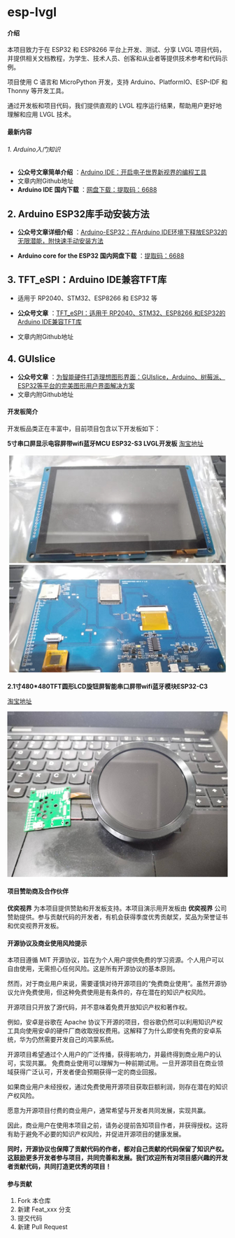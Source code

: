 # esp-lvgl

#### 介绍

本项目致力于在 ESP32 和 ESP8266 平台上开发、测试、分享 LVGL 项目代码，并提供相关文档教程，为学生、技术人员、创客和从业者等提供技术参考和代码示例。

项目使用 C 语言和 MicroPython 开发，支持 Arduino、PlatformIO、ESP-IDF 和 Thonny 等开发工具。

通过开发板和项目代码，我们提供直观的 LVGL 程序运行结果，帮助用户更好地理解和应用 LVGL 技术。

#### 最新内容

###### 1. Arduino入门知识

-  **公众号文章简单介绍** ：[Arduino IDE：开启电子世界新视界的编程工具](http://https://mp.weixin.qq.com/s/TkQT3FdRbCkaLZswKrsMrw)
-  文章内附Github地址
-  **Arduino IDE 国内下载** ：[网盘下载：提取码：6688](https://pan.baidu.com/s/1a26dNOMuRdsQojYUlaiGWg?pwd=6688)

## 2. Arduino ESP32库手动安装方法

- **公众号文章详细介绍** ：[Arduino-ESP32：在Arduino IDE环境下释放ESP32的无限潜能，附快速手动安装方法](https://mp.weixin.qq.com/s/F676rOa4q0rTdAA0S5TTEg)

-  **Arduino core for the ESP32 国内网盘下载** ：[提取码：6688](hhttps://pan.baidu.com/s/1wwIw3zKf_3XaCC82JdzRzA?pwd=6688 )

## 3. TFT_eSPI：Arduino IDE兼容TFT库

- 适用于 RP2040、STM32、ESP8266 和 ESP32 等

-  **公众号文章** ：[TFT_eSPI：适用于 RP2040、STM32、ESP8266 和ESP32的Arduino IDE兼容TFT库](https://mp.weixin.qq.com/s/FE1P6cMRpf8qMHzx_VDd7A)

- 文章内附Github地址

## 4. GUIslice

-  **公众号文章** ：[为智能硬件打造理想图形界面：GUIslice，Arduino、树莓派、ESP32等平台的完美图形用户界面解决方案](https://mp.weixin.qq.com/s/RFG_fM8egNP1N_4Fsi7NLQ)
- 文章内附Github地址

#### 开发板简介

开发板品类正在丰富中，目前项目包含以下开发板如下：

 **5寸串口屏显示电容屏带wifi蓝牙MCU ESP32-S3 LVGL开发板** [淘宝地址](https://item.taobao.com/item.htm?abbucket=13&id=798848483330&ns=1&priceTId=213e37f817176722778368647ef13c&spm=a21n57.1.item.1.3add523ckCH6Eg)

![5寸串口屏显示电容屏带wifi蓝牙MCU ESP32-S3 LVGL开发板](image/%E5%BE%AE%E4%BF%A1%E5%9B%BE%E7%89%87_20240606190540.jpg)


 **2.1寸480*480TFT圆形LCD旋钮屏智能串口屏带wifi蓝牙模块ESP32-C3** 

[淘宝地址](https://item.taobao.com/item.htm?id=720034878786&spm=a1z10.1-c-s.w4023-23954068088.10.27ac1ecd8jserj)


![2.1寸480*480TFT圆形LCD旋钮屏智能串口屏带wifi蓝牙模块ESP32-C3](image/%E5%BE%AE%E4%BF%A1%E5%9B%BE%E7%89%87_20240606190550.jpg)
#### 项目赞助商及合作伙伴

 **优奕视界**  为本项目提供赞助和开发板支持。本项目演示用开发板由  **优奕视界**  公司赞助提供。参与贡献代码的开发者，有机会获得季度优秀贡献奖，奖品为荣誉证书和优奕视界开发板。

#### 开源协议及商业使用风险提示

 本项目遵循 MIT 开源协议，旨在为个人用户提供免费的学习资源。个人用户可以自由使用，无需担心任何风险。这是所有开源协议的基本原则。

然而，对于商业用户来说，需要谨慎对待开源项目的“免费商业使用”。虽然开源协议允许免费使用，但这种免费使用是有条件的，存在潜在的知识产权风险。

开源项目只开放了源代码，并不意味着免费开放知识产权和著作权。

例如，安卓是谷歌在 Apache 协议下开源的项目，但谷歌仍然可以利用知识产权工具向使用安卓的硬件厂商收取授权费用。这解释了为什么即使有免费的安卓系统，华为仍然需要开发自己的鸿蒙系统。

开源项目希望通过个人用户的广泛传播，获得影响力，并最终得到商业用户的认可，实现共赢。 免费商业使用可以理解为一种前期试用。一旦开源项目在商业领域获得广泛认可，开发者便会预期获得一定的商业回报。

如果商业用户未经授权，通过免费使用开源项目获取巨额利润，则存在潜在的知识产权风险。

愿意为开源项目付费的商业用户，通常希望与开发者共同发展，实现共赢。

因此，商业用户在使用本项目之前，请务必提前告知项目作者，并获得授权。这将有助于避免不必要的知识产权风险，并促进开源项目的健康发展。 

 **同时，开源协议也保障了贡献代码的作者，都对自己贡献的代码保留了知识产权。这鼓励更多开发者参与项目，共同完善和发展。我们欢迎所有对项目感兴趣的开发者贡献代码，共同打造更优秀的项目！** 

#### 参与贡献

1.  Fork 本仓库
2.  新建 Feat_xxx 分支
3.  提交代码
4.  新建 Pull Request



